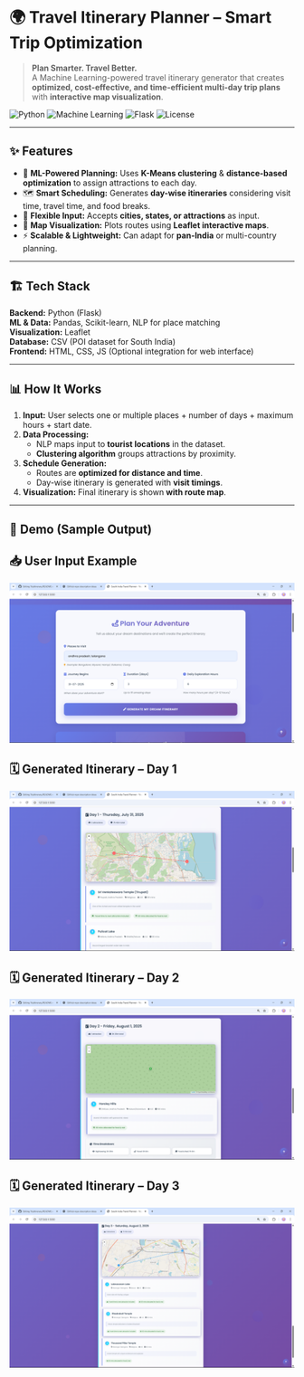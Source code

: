 # 🌍 Travel Itinerary Planner – Smart Trip Optimization

> **Plan Smarter. Travel Better.**  
> A Machine Learning-powered travel itinerary generator that creates **optimized, cost-effective, and time-efficient multi-day trip plans** with **interactive map visualization**.  

![Python](https://img.shields.io/badge/Python-3.9-blue) 
![Machine Learning](https://img.shields.io/badge/Machine%20Learning-Enabled-green)
![Flask](https://img.shields.io/badge/Backend-Flask-orange)
![License](https://img.shields.io/badge/License-MIT-yellow)

---

## ✨ Features

- 🧠 **ML-Powered Planning:** Uses **K-Means clustering** & **distance-based optimization** to assign attractions to each day.  
- 🗺️ **Smart Scheduling:** Generates **day-wise itineraries** considering visit time, travel time, and food breaks.  
- 🔎 **Flexible Input:** Accepts **cities, states, or attractions** as input.  
- 📍 **Map Visualization:** Plots routes using **Leaflet interactive maps**.  
- ⚡ **Scalable & Lightweight:** Can adapt for **pan-India** or multi-country planning.  

---

## 🏗️ Tech Stack

**Backend:** Python (Flask)  
**ML & Data:** Pandas, Scikit-learn, NLP for place matching  
**Visualization:** Leaflet  
**Database:** CSV (POI dataset for South India)  
**Frontend:** HTML, CSS, JS (Optional integration for web interface)  

---

## 📊 How It Works

1. **Input:** User selects one or multiple places + number of days + maximum hours +  start date.  
2. **Data Processing:**  
   - NLP maps input to **tourist locations** in the dataset.  
   - **Clustering algorithm** groups attractions by proximity.  
3. **Schedule Generation:**  
   - Routes are **optimized for distance and time**.  
   - Day-wise itinerary is generated with **visit timings**.  
4. **Visualization:** Final itinerary is shown **with route map**.  

---

## 🚀 Demo (Sample Output)

## 📥 User Input Example
![User Input](images/input.png)

## 🗓️ Generated Itinerary – Day 1
![Day 1 Itinerary](images/day1_itinerary.png)

## 🗓️ Generated Itinerary – Day 2
![Day 2 Itinerary](images/day2_itinerary.png)

## 🗓️ Generated Itinerary – Day 3
![Day 3 Itinerary](images/day3_itinerary.png)
